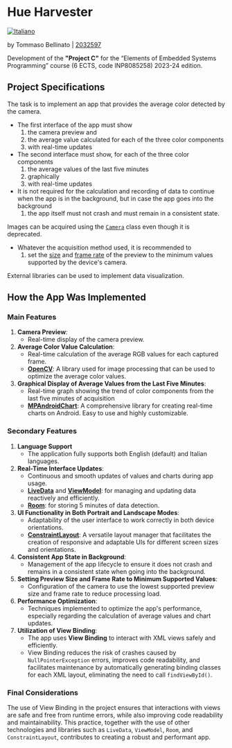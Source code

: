 # Hue Harvester

[![Italiano](https://img.shields.io/badge/lang-italiano-green.svg)](README.it.md)

by Tommaso Bellinato | [2032597](https://stem.elearning.unipd.it/user/profile.php?id=3804)

Development of the **"Project C"** for the “Elements of Embedded Systems Programming” course (6 ECTS, code INP8085258) 2023-24 edition.

## Project Specifications

The task is to implement an app that provides the average color detected by the camera.

- The first interface of the app must show
    1. the camera preview and
    2. the average value calculated for each of the three color components
    3. with real-time updates
- The second interface must show, for each of the three color components
    1. the average values of the last five minutes
    2. graphically
    3. with real-time updates
- It is not required for the calculation and recording of data to continue when the app is in the background, but in case the app goes into the background
    1. the app itself must not crash and must remain in a consistent state.

Images can be acquired using the [`Camera`](https://developer.android.com/guide/topics/media/camera) class even though it is deprecated.

- Whatever the acquisition method used, it is recommended to
    1. set the [size](https://developer.android.com/reference/kotlin/android/hardware/Camera.Parameters#getsupportedpreviewsizes) and [frame rate](https://developer.android.com/reference/kotlin/android/hardware/Camera.Parameters#getsupportedpreviewfpsrange) of the preview to the minimum values supported by the device's camera.

External libraries can be used to implement data visualization.

## How the App Was Implemented

### Main Features

1. **Camera Preview**:
    - Real-time display of the camera preview.
2. **Average Color Value Calculation**:
    - Real-time calculation of the average RGB values for each captured frame.
    - [**OpenCV**](https://opencv.org/): A library used for image processing that can be used to optimize the average color values.
3. **Graphical Display of Average Values from the Last Five Minutes**:
    - Real-time graph showing the trend of color components from the last five minutes of acquisition
    - [**MPAndroidChart**](https://github.com/PhilJay/MPAndroidChart): A comprehensive library for creating real-time charts on Android. Easy to use and highly customizable.

### Secondary Features

1. **Language Support**
    - The application fully supports both English (default) and Italian languages.
2. **Real-Time Interface Updates**:
    - Continuous and smooth updates of values and charts during app usage.
    - [**LiveData**](https://developer.android.com/topic/libraries/architecture/livedata) and [**ViewModel**](https://developer.android.com/topic/libraries/architecture/viewmodel): for managing and updating data reactively and efficiently.
    - [**Room**](https://developer.android.com/kotlin/multiplatform/room): for storing 5 minutes of data detection.
3. **UI Functionality in Both Portrait and Landscape Modes**:
    - Adaptability of the user interface to work correctly in both device orientations.
    - [**ConstraintLayout**](https://developer.android.com/training/constraint-layout): A versatile layout manager that facilitates the creation of responsive and adaptable UIs for different screen sizes and orientations.
4. **Consistent App State in Background**:
    - Management of the app lifecycle to ensure it does not crash and remains in a consistent state when going into the background.
5. **Setting Preview Size and Frame Rate to Minimum Supported Values**:
    - Configuration of the camera to use the lowest supported preview size and frame rate to reduce processing load.
6. **Performance Optimization**:
    - Techniques implemented to optimize the app's performance, especially regarding the calculation of average values and chart updates.
7. **Utilization of View Binding**:
    - The app uses **View Binding** to interact with XML views safely and efficiently.
    - View Binding reduces the risk of crashes caused by `NullPointerException` errors, improves code readability, and facilitates maintenance by automatically generating binding classes for each XML layout, eliminating the need to call `findViewById()`.

### Final Considerations

The use of View Binding in the project ensures that interactions with views are safe and free from runtime errors, while also improving code readability and maintainability. This practice, together with the use of other technologies and libraries such as `LiveData`, `ViewModel`, `Room`, and `ConstraintLayout`, contributes to creating a robust and performant app.
